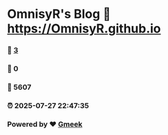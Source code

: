 # OmnisyR's Blog :link: https://OmnisyR.github.io 
### :page_facing_up: [3](https://OmnisyR.github.io/tag.html) 
### :speech_balloon: 0 
### :hibiscus: 5607 
### :alarm_clock: 2025-07-27 22:47:35 
### Powered by :heart: [Gmeek](https://github.com/Meekdai/Gmeek)
